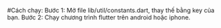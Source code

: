 #Cách chạy:
Bước 1: Mở file lib/util/constants.dart, thay thế <IMDB-api-key> bằng key của bạn.
Bước 2: Chạy chương trình flutter trên android hoặc iphone.
